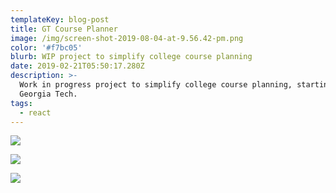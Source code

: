 ```yaml
---
templateKey: blog-post
title: GT Course Planner
image: /img/screen-shot-2019-08-04-at-9.56.42-pm.png
color: '#f7bc05'
blurb: WIP project to simplify college course planning
date: 2019-02-21T05:50:17.280Z
description: >-
  Work in progress project to simplify college course planning, starting with
  Georgia Tech.
tags:
  - react
---
```

![](/img/screen-shot-2019-08-04-at-9.54.38-pm.jpg)

![](/img/screen-shot-2019-08-04-at-9.55.00-pm.jpg)

![](/img/screen-shot-2019-08-04-at-9.55.21-pm.jpg)
